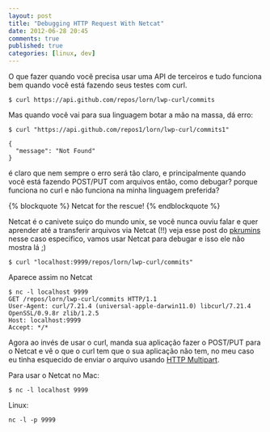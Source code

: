 ```yaml
---
layout: post
title: "Debugging HTTP Request With Netcat"
date: 2012-06-28 20:45
comments: true
published: true
categories: [linux, dev]
---
```


O que fazer quando você precisa usar uma API de terceiros e tudo funciona bem quando você está fazendo seus testes com curl.

```
$ curl https://api.github.com/repos/lorn/lwp-curl/commits
```

Mas quando você vai para sua linguagem botar a mão na massa, dá erro:

```
$ curl "https://api.github.com/repos1/lorn/lwp-curl/commits1"

{
  "message": "Not Found"
}
```

é claro que nem sempre o erro será tão claro, e principalmente quando você está fazendo POST/PUT com arquivos então, como debugar? porque funciona no curl e não funciona na minha linguagem preferida?

{% blockquote %}
Netcat for the rescue!
{% endblockquote %}

Netcat é o canivete suiço do mundo unix, se você nunca ouviu falar e quer aprender até a transferir arquivos via Netcat (!!) veja esse post do [pkrumins](http://www.catonmat.net/blog/unix-utilities-netcat/) nesse caso especifico, vamos usar Netcat para debugar e isso ele não mostra lá ;)

```
$ curl "localhost:9999/repos/lorn/lwp-curl/commits"
```

Aparece assim no Netcat

```
$ nc -l localhost 9999
GET /repos/lorn/lwp-curl/commits HTTP/1.1
User-Agent: curl/7.21.4 (universal-apple-darwin11.0) libcurl/7.21.4 OpenSSL/0.9.8r zlib/1.2.5
Host: localhost:9999
Accept: */*
```

Agora ao invés de usar o curl, manda sua aplicação fazer o POST/PUT para o Netcat e vê o que o curl tem que o sua aplicação não tem, no meu caso eu tinha esquecido de enviar o arquivo usando [HTTP Multipart](http://www.w3.org/Protocols/rfc1341/7_2_Multipart.html).

Para usar o Netcat no Mac:

```
$ nc -l localhost 9999
```

Linux:

```
nc -l -p 9999
```
    
